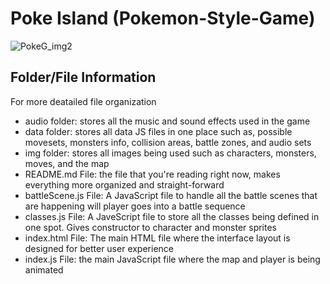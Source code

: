 # Poke Island (Pokemon-Style-Game)

![PokeG_img2](https://github.com/user-attachments/assets/95c1320f-6672-409d-87d0-6663b24ad055)

## Folder/File Information
For more deatailed file organization
- audio folder: stores all the music and sound effects used in the game
- data folder: stores all data JS files in one place such as, possible movesets, monsters info, collision areas, battle zones, and audio sets
- img folder: stores all images being used such as characters, monsters, moves, and the map
- README.md File: the file that you're reading right now, makes everything more organized and straight-forward
- battleScene.js File: A JavaScript file to handle all the battle scenes that are happening will player goes into a battle sequence
- classes.js File: A JaveScript file to store all the classes being defined in one spot. Gives constructor to character and monster sprites
- index.html File: The main HTML file where the interface layout is designed for better user experience
- index.js File: the main JavaScript file where the map and player is being animated
